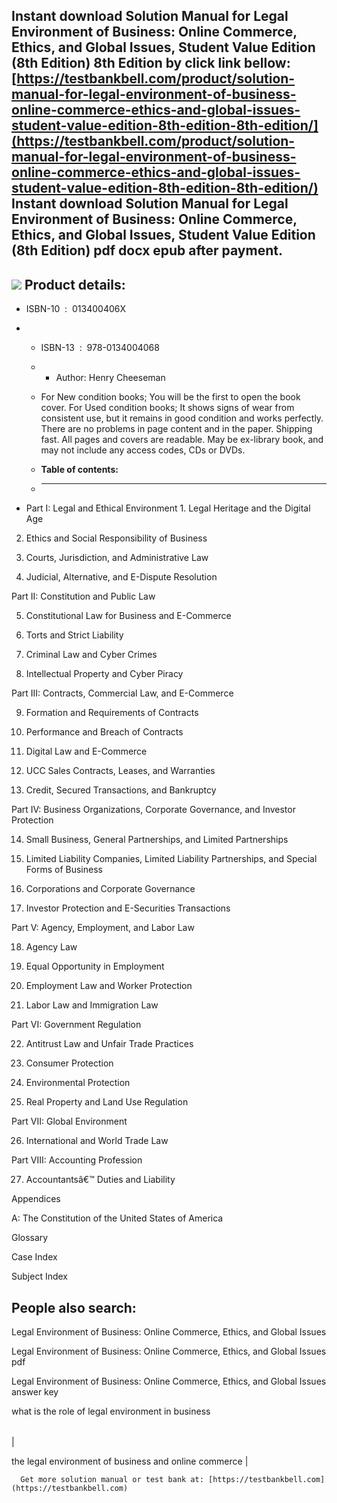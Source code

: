 Instant download **Solution Manual for Legal Environment of Business: Online Commerce, Ethics, and Global Issues, Student Value Edition (8th Edition) 8th Edition** by click link bellow:  
[https://testbankbell.com/product/solution-manual-for-legal-environment-of-business-online-commerce-ethics-and-global-issues-student-value-edition-8th-edition-8th-edition/](https://testbankbell.com/product/solution-manual-for-legal-environment-of-business-online-commerce-ethics-and-global-issues-student-value-edition-8th-edition-8th-edition/)  
**Instant download Solution Manual for Legal Environment of Business: Online Commerce, Ethics, and Global Issues, Student Value Edition (8th Edition) pdf docx epub after payment.**
------------------------------------------------------------------------------------------------------------------------------------------------------------------------------------


![](https://testbankbell.com/wp-content/uploads/2023/05/5113PL5jotL._SY344_BO1204203200_.jpg)
**Product details:**
--------------------


* ISBN-10 ‏ : ‎ 013400406X
* * ISBN-13 ‏ : ‎ 978-0134004068
  * * Author: Henry Cheeseman
   
  * For New condition books; You will be the first to open the book cover. For Used condition books; It shows signs of wear from consistent use, but it remains in good condition and works perfectly. There are no problems in page content and in the paper. Shipping fast. All pages and covers are readable. May be ex-library book, and may not include any access codes, CDs or DVDs.
  * **Table of contents:**
  * ----------------------
 
* Part I: Legal and Ethical Environment 1. Legal Heritage and the Digital Age

2. Ethics and Social Responsibility of Business

3. Courts, Jurisdiction, and Administrative Law

4. Judicial, Alternative, and E-Dispute Resolution

Part II: Constitution and Public Law


5. Constitutional Law for Business and E-Commerce

6. Torts and Strict Liability

7. Criminal Law and Cyber Crimes

8. Intellectual Property and Cyber Piracy

Part III: Contracts, Commercial Law, and E-Commerce


9. Formation and Requirements of Contracts

10. Performance and Breach of Contracts

11. Digital Law and E-Commerce

12. UCC Sales Contracts, Leases, and Warranties

13. Credit, Secured Transactions, and Bankruptcy

Part IV: Business Organizations, Corporate Governance, and Investor Protection


14. Small Business, General Partnerships, and Limited Partnerships

15. Limited Liability Companies, Limited Liability Partnerships, and Special Forms of Business

16. Corporations and Corporate Governance

17. Investor Protection and E-Securities Transactions

Part V: Agency, Employment, and Labor Law


18. Agency Law

19. Equal Opportunity in Employment

20. Employment Law and Worker Protection

21. Labor Law and Immigration Law

Part VI: Government Regulation


22. Antitrust Law and Unfair Trade Practices

23. Consumer Protection

24. Environmental Protection

25. Real Property and Land Use Regulation

Part VII: Global Environment


26. International and World Trade Law

Part VIII: Accounting Profession


27. Accountantsâ€™ Duties and Liability

Appendices


A: The Constitution of the United States of America


Glossary


Case Index


Subject Index


**People also search:**
-----------------------


Legal Environment of Business: Online Commerce, Ethics, and Global Issues

Legal Environment of Business: Online Commerce, Ethics, and Global Issues pdf

Legal Environment of Business: Online Commerce, Ethics, and Global Issues answer key

what is the role of legal environment in business


|  |
| --- |
| 

the legal environment of business and online commerce
 |





      Get more solution manual or test bank at: [https://testbankbell.com](https://testbankbell.com)
